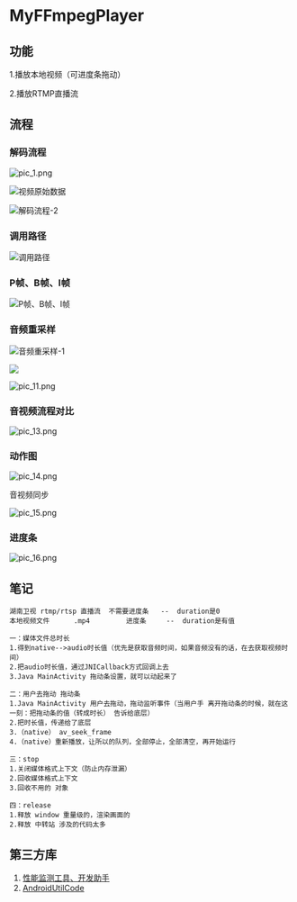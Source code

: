 # MyFFmpegPlayer
## 功能

1.播放本地视频（可进度条拖动）

2.播放RTMP直播流



## 流程

### 解码流程

![pic_1.png](http://ww1.sinaimg.cn/large/006iQcGSgy1ge2pkgu81rj31g60ljt9a.jpg)

![视频原始数据](http://ww1.sinaimg.cn/large/006iQcGSgy1ge2po7c5v9j30sg0lcaav.jpg)

![解码流程-2](http://ww1.sinaimg.cn/large/006iQcGSgy1ge2pok9gxuj30sg0lcq4s.jpg)

### 调用路径

![调用路径](http://ww1.sinaimg.cn/large/006iQcGSgy1ge2pp047auj30mr1kcgpw.jpg)

### P帧、B帧、I帧

![P帧、B帧、I帧](http://ww1.sinaimg.cn/large/006iQcGSgy1ge2ppcty0aj30sg0lcjsq.jpg)

### 音频重采样

![音频重采样-1](http://ww1.sinaimg.cn/large/006iQcGSgy1ge2ppm6p8ej30sg0lcaaz.jpg)

![](http://ww1.sinaimg.cn/large/006iQcGSgy1ge2pq3x460j30sg0lcmxu.jpg)

![pic_11.png](http://ww1.sinaimg.cn/large/006iQcGSgy1ge2pqhbohjj30sg0lc3ze.jpg)

### 音视频流程对比

![pic_13.png](http://ww1.sinaimg.cn/large/006iQcGSgy1ge2pqzq8p9j31cl1lragz.jpg)

### 动作图

![pic_14.png](http://ww1.sinaimg.cn/large/006iQcGSgy1ge2prc6c1sj30rs28xwlc.jpg)

音视频同步

![pic_15.png](http://ww1.sinaimg.cn/large/006iQcGSgy1ge2prkeerej30sg0lcwf3.jpg)

### 进度条

![pic_16.png](http://ww1.sinaimg.cn/large/006iQcGSgy1ge2prsqs7sj31g60lj0su.jpg)

## 笔记

```
湖南卫视 rtmp/rtsp 直播流  不需要进度条   --  duration是0
本地视频文件      .mp4         进度条     --  duration是有值

一：媒体文件总时长
1.得到native-->audio时长值（优先是获取音频时间，如果音频没有的话，在去获取视频时间）
2.把audio时长值，通过JNICallback方式回调上去
3.Java MainActivity 拖动条设置，就可以动起来了

二：用户去拖动 拖动条
1.Java MainActivity 用户去拖动，拖动监听事件（当用户手 离开拖动条的时候，就在这一刻：把拖动条的值（转成时长） 告诉给底层）
2.把时长值，传递给了底层
3.（native） av_seek_frame
4.（native）重新播放，让所以的队列，全部停止，全部清空，再开始运行

三：stop
1.关闭媒体格式上下文（防止内存泄漏）
2.回收媒体格式上下文
3.回收不用的 对象

四：release
1.释放 window 重量级的，渲染画面的
2.释放 中转站 涉及的代码太多
```

## 第三方库

1. [性能监测工具、开发助手](https://github.com/didi/DoraemonKit)
2. [AndroidUtilCode](https://github.com/Blankj/AndroidUtilCode)